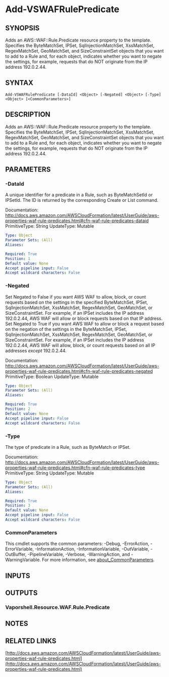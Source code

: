 # Add-VSWAFRulePredicate

## SYNOPSIS
Adds an AWS::WAF::Rule.Predicate resource property to the template.
Specifies the ByteMatchSet, IPSet, SqlInjectionMatchSet, XssMatchSet, RegexMatchSet, GeoMatchSet, and SizeConstraintSet objects that you want to add to a Rule and, for each object, indicates whether you want to negate the settings, for example, requests that do NOT originate from the IP address 192.0.2.44.

## SYNTAX

```
Add-VSWAFRulePredicate [-DataId] <Object> [-Negated] <Object> [-Type] <Object> [<CommonParameters>]
```

## DESCRIPTION
Adds an AWS::WAF::Rule.Predicate resource property to the template.
Specifies the ByteMatchSet, IPSet, SqlInjectionMatchSet, XssMatchSet, RegexMatchSet, GeoMatchSet, and SizeConstraintSet objects that you want to add to a Rule and, for each object, indicates whether you want to negate the settings, for example, requests that do NOT originate from the IP address 192.0.2.44.

## PARAMETERS

### -DataId
A unique identifier for a predicate in a Rule, such as ByteMatchSetId or IPSetId.
The ID is returned by the corresponding Create or List command.

Documentation: http://docs.aws.amazon.com/AWSCloudFormation/latest/UserGuide/aws-properties-waf-rule-predicates.html#cfn-waf-rule-predicates-dataid
PrimitiveType: String
UpdateType: Mutable

```yaml
Type: Object
Parameter Sets: (All)
Aliases:

Required: True
Position: 1
Default value: None
Accept pipeline input: False
Accept wildcard characters: False
```

### -Negated
Set Negated to False if you want AWS WAF to allow, block, or count requests based on the settings in the specified ByteMatchSet, IPSet, SqlInjectionMatchSet, XssMatchSet, RegexMatchSet, GeoMatchSet, or SizeConstraintSet.
For example, if an IPSet includes the IP address 192.0.2.44, AWS WAF will allow or block requests based on that IP address.
Set Negated to True if you want AWS WAF to allow or block a request based on the negation of the settings in the ByteMatchSet, IPSet, SqlInjectionMatchSet, XssMatchSet, RegexMatchSet, GeoMatchSet, or SizeConstraintSet.
For example, if an IPSet includes the IP address 192.0.2.44, AWS WAF will allow, block, or count requests based on all IP addresses *except* 192.0.2.44.

Documentation: http://docs.aws.amazon.com/AWSCloudFormation/latest/UserGuide/aws-properties-waf-rule-predicates.html#cfn-waf-rule-predicates-negated
PrimitiveType: Boolean
UpdateType: Mutable

```yaml
Type: Object
Parameter Sets: (All)
Aliases:

Required: True
Position: 2
Default value: None
Accept pipeline input: False
Accept wildcard characters: False
```

### -Type
The type of predicate in a Rule, such as ByteMatch or IPSet.

Documentation: http://docs.aws.amazon.com/AWSCloudFormation/latest/UserGuide/aws-properties-waf-rule-predicates.html#cfn-waf-rule-predicates-type
PrimitiveType: String
UpdateType: Mutable

```yaml
Type: Object
Parameter Sets: (All)
Aliases:

Required: True
Position: 3
Default value: None
Accept pipeline input: False
Accept wildcard characters: False
```

### CommonParameters
This cmdlet supports the common parameters: -Debug, -ErrorAction, -ErrorVariable, -InformationAction, -InformationVariable, -OutVariable, -OutBuffer, -PipelineVariable, -Verbose, -WarningAction, and -WarningVariable. For more information, see [about_CommonParameters](http://go.microsoft.com/fwlink/?LinkID=113216).

## INPUTS

## OUTPUTS

### Vaporshell.Resource.WAF.Rule.Predicate
## NOTES

## RELATED LINKS

[http://docs.aws.amazon.com/AWSCloudFormation/latest/UserGuide/aws-properties-waf-rule-predicates.html](http://docs.aws.amazon.com/AWSCloudFormation/latest/UserGuide/aws-properties-waf-rule-predicates.html)

